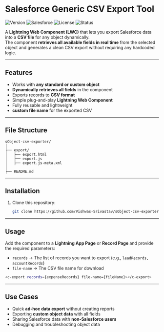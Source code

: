 # Salesforce Generic CSV Export Tool

![Version](https://img.shields.io/badge/version-1.0.0-blue.svg)
![Salesforce](https://img.shields.io/badge/Salesforce-LWC-orange.svg)
![License](https://img.shields.io/badge/license-MIT-green.svg)
![Status](https://img.shields.io/badge/status-stable-success.svg)

A **Lightning Web Component (LWC)** that lets you export Salesforce data into a **CSV file** for any object dynamically.  
The component **retrieves all available fields in real time** from the selected object and generates a clean CSV export without requiring any hardcoded logic.

---

## Features
- Works with **any standard or custom object**
- **Dynamically retrieves all fields** in the component
- Exports records to **CSV format**
- Simple plug-and-play **Lightning Web Component**
- Fully reusable and lightweight
- **custom file name** for the exported CSV

---
## File Structure
```plaintext
sObject-csv-exporter/
│
├── export/
│   ├── export.html
│   ├── export.js
│   ├── export.js-meta.xml
│
├── README.md
```
---

## Installation
1. Clone this repository:
   ```bash
   git clone https://github.com/Vishwas-Srivastav/sObject-csv-exporter

---

## Usage

Add the component to a **Lightning App Page** or **Record Page** and provide the required parameters:

- `records` → The list of records you want to export (e.g., `leadRecords, accountRecords`)
- `file-name` → The CSV file name for download

```bash
<c-export records={expenseRecords} file-name={fileName}></c-export>
```
---

## Use Cases

- Quick **ad-hoc data export** without creating reports
- Exporting **custom object data** with all fields
- Sharing Salesforce data with **non-Salesforce users**
- Debugging and troubleshooting object data
